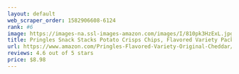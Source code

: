 ```yaml
---
layout: default 
﻿web_scraper_order: 1582906608-6124
rank: #6
image: https://images-na.ssl-images-amazon.com/images/I/810pk3HzExL.jpg
title: Pringles Snack Stacks Potato Crisps Chips, Flavored Variety Pack, Original, Sour Cream and Onion,…
url: https://www.amazon.com/Pringles-Flavored-Variety-Original-Cheddar/dp/B0785RNKZS/ref=zg_mw_grocery_6?_encoding=UTF8&psc=1&refRID=60J9MNPBBWB8RKQXQSF9
reviews: 4.6 out of 5 stars
price: $8.98 
---
```

